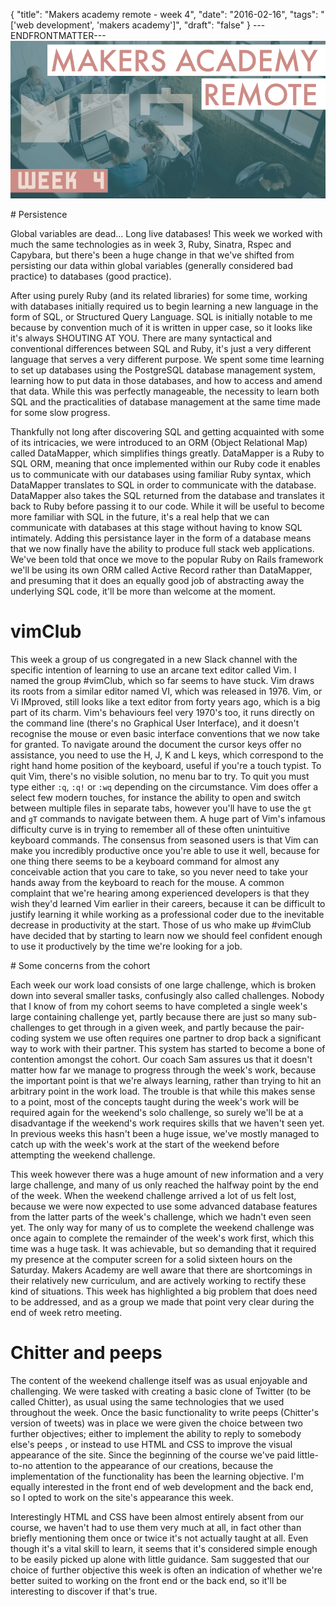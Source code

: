 {
  "title": "Makers academy remote - week 4",
  "date": "2016-02-16",
  "tags": "['web development', 'makers academy']",
  "draft": "false"
}
---ENDFRONTMATTER---
![Makers Academy remote week 4](media/makers-academy-remote-week-4-header.png "Makers Academy remote week 4")

# Persistence

Global variables are dead… Long live databases! This week we worked with much the same technologies as in week 3, Ruby, Sinatra, Rspec and Capybara, but there's been a huge change in that we've shifted from persisting our data within global variables (generally considered bad practice) to databases (good practice).

After using purely Ruby (and its related libraries) for some time, working with databases initially required us to begin learning a new language in the form of SQL, or Structured Query Language. SQL is initially notable to me because by convention much of it is written in upper case, so it looks like it's always SHOUTING AT YOU. There are many syntactical and conventional differences between SQL and Ruby, it's just a very different language that serves a very different purpose. We spent some time learning to set up databases using the PostgreSQL database management system, learning how to put data in those databases, and how to access and amend that data. While this was perfectly manageable, the necessity to learn both SQL and the practicalities of database management at the same time made for some slow progress.

Thankfully not long after discovering SQL and getting acquainted with some of its intricacies, we were introduced to an ORM (Object Relational Map) called DataMapper, which simplifies things greatly. DataMapper is a Ruby to SQL ORM, meaning that once implemented within our Ruby code it enables us to communicate with our databases using familiar Ruby syntax, which DataMapper translates to SQL in order to communicate with the database. DataMapper also takes the SQL returned from the database and translates it back to Ruby before passing it to our code. While it will be useful to become more familiar with SQL in the future, it's a real help that we can communicate with databases at this stage without having to know SQL intimately. Adding this persistance layer in the form of a database means that we now finally have the ability to produce full stack web applications. We've been told that once we move to the popular Ruby on Rails framework we'll be using its own ORM called Active Record rather than DataMapper, and presuming that it does an equally good job of abstracting away the underlying SQL code, it'll be more than welcome at the moment.

# vimClub

This week a group of us congregated in a new Slack channel with the specific intention of learning to use an arcane text editor called Vim. I named the group #vimClub, which so far seems to have stuck. Vim draws its roots from a similar editor named VI, which was released in 1976. Vim, or Vi IMproved, still looks like a text editor from forty years ago, which is a big part of its charm. Vim's behaviours feel very 1970's too, it runs directly on the command line (there's no Graphical User Interface), and it doesn't recognise the mouse or even basic interface conventions that we now take for granted. To navigate around the document the cursor keys offer no assistance, you need to use the H, J, K and L keys, which correspond to the right hand home position of the keyboard, useful if you're a touch typist. To quit Vim, there's no visible solution, no menu bar to try. To quit you must type either `:q`, `:q!` or `:wq` depending on the circumstance. Vim does offer a select few modern touches, for instance the ability to open and switch between multiple files in separate tabs, however you'll have to use the `gt` and `gT` commands to navigate between them. A huge part of Vim's infamous difficulty curve is in trying to remember all of these often unintuitive keyboard commands. The consensus from seasoned users is that Vim can make you incredibly productive once you're able to use it well, because for one thing there seems to be a keyboard command for almost any conceivable action that you care to take, so you never need to take your hands away from the keyboard to reach for the mouse. A common complaint that we're hearing among experienced developers is that they wish they'd learned Vim earlier in their careers, because it can be difficult to justify learning it while working as a professional coder due to the inevitable decrease in productivity at the start. Those of us who make up #vimClub have decided that by starting to learn now we should feel confident enough to use it productively by the time we're looking for a job.

# Some concerns from the cohort

Each week our work load consists of one large challenge, which is broken down into several smaller tasks, confusingly also called challenges. Nobody that I know of from my cohort seems to have completed a single week's large containing challenge yet, partly because there are just so many sub-challenges to get through in a given week, and partly because the pair-coding system we use often requires one partner to drop back a significant way to work with their partner. This system has started to become a bone of contention amongst the cohort. Our coach Sam assures us that it doesn't matter how far we manage to progress through the week's work, because the important point is that we're always learning, rather than trying to hit an arbitrary point in the work load. The trouble is that while this makes sense to a point, most of the concepts taught during the week's work will be required again for the weekend's solo challenge, so surely we'll be at a disadvantage if the weekend's work requires skills that we haven't seen yet. In previous weeks this hasn't been a huge issue, we've mostly managed to catch up with the week's work at the start of the weekend before attempting the weekend challenge.

This week however there was a huge amount of new information and a very large challenge, and many of us only reached the halfway point by the end of the week. When the weekend challenge arrived a lot of us felt lost, because we were now expected to use some advanced database features from the latter parts of the week's challenge, which we hadn't even seen yet. The only way for many of us to complete the weekend challenge was once again to complete the remainder of the week's work first, which this time was a huge task. It was achievable, but so demanding that it required my presence at the computer screen for a solid sixteen hours on the Saturday. Makers Academy are well aware that there are shortcomings in their relatively new curriculum, and are actively working to rectify these kind of situations. This week has highlighted a big problem that does need to be addressed, and as a group we made that point very clear during the end of week retro meeting.

# Chitter and peeps

The content of the weekend challenge itself was as usual enjoyable and challenging. We were tasked with creating a basic clone of Twitter (to be called Chitter), as usual using the same technologies that we used throughout the week. Once the basic functionality to write peeps (Chitter's version of tweets) was in place we were given the choice between two further objectives; either to implement the ability to reply to somebody else's peeps , or instead to use HTML and CSS to improve the visual appearance of the site. Since the beginning of the course we've paid little-to-no attention to the appearance of our creations, because the implementation of the functionality has been the learning objective. I'm equally interested in the front end of web development and the back end, so I opted to work on the site's appearance this week.

Interestingly HTML and CSS have been almost entirely absent from our course, we haven't had to use them very much at all, in fact other than briefly mentioning them once or twice it's not actually taught at all. Even though it's a vital skill to learn, it seems that it's considered simple enough to be easily picked up alone with little guidance. Sam suggested that our choice of further objective this week is often an indication of whether we're better suited to working on the front end or the back end, so it'll be interesting to discover if that's true.